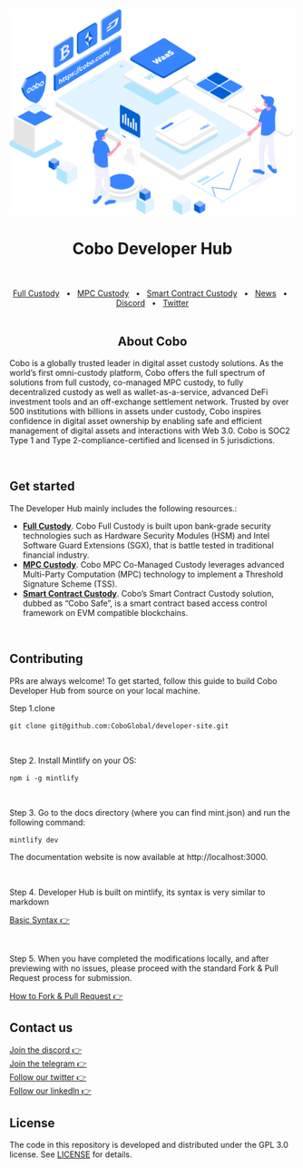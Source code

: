 <p align="center">
  <a href="https://www.cobo.com/developers">
    <img src="images/instroduction.png">
  </a>
</p>

<div align="center">
  <h1>Cobo Developer Hub</h1>

  <br />
  <br />
  <a href="https://www.cobo.com/developers/full-custody/introduction">Full Custody</a>
  <span>&nbsp;&nbsp;•&nbsp;&nbsp;</span>
  <a href="https://www.cobo.com/developers/mpc-custody/mpc-introduction">MPC Custody</a>
  <span>&nbsp;&nbsp;•&nbsp;&nbsp;</span>
  <a href="https://www.cobo.com/developers/smart-contract-custody/cobosafe">Smart Contract Custody</a>
  <span>&nbsp;&nbsp;•&nbsp;&nbsp;</span>
  <a href="https://www.cobo.com/web3/channel/news">News</a>
  <span>&nbsp;&nbsp;•&nbsp;&nbsp;</span>
  <a href="https://discord.gg/FaZwQ9WYpj">Discord</a>
  <span>&nbsp;&nbsp;•&nbsp;&nbsp;</span>
  <a href="https://twitter.com/Cobo_Global">Twitter</a>
  <br />

</div>

<br />

<div align="center">
  <h2>About Cobo</h2>
  <p align="left">
  Cobo is a globally trusted leader in digital asset custody solutions.
  As the world’s first omni-custody platform, Cobo offers the full spectrum of solutions from full custody,
  co-managed MPC custody, to fully decentralized custody as well as wallet-as-a-service,
  advanced DeFi investment tools and an off-exchange settlement network.
  Trusted by over 500 institutions with billions in assets under custody,
  Cobo inspires confidence in digital asset ownership by enabling safe and efficient management of digital assets and interactions with Web 3.0.
  Cobo is SOC2 Type 1 and Type 2-compliance-certified and licensed in 5 jurisdictions.
  </p>
</div>

<br/>


## Get started

The Developer Hub mainly includes the following resources.:
- **[Full Custody](https://www.cobo.com/developers/full-custody/introduction)**. Cobo Full Custody is built upon bank-grade security technologies such as Hardware Security Modules (HSM) and Intel Software Guard Extensions (SGX), that is battle tested in traditional financial industry.
- **[MPC Custody](https://www.cobo.com/developers/mpc-custody/mpc-introduction)**. Cobo MPC Co-Managed Custody leverages advanced Multi-Party Computation (MPC) technology to implement a Threshold Signature Scheme (TSS).
- **[Smart Contract Custody](https://www.cobo.com/developers/smart-contract-custody/cobosafe)**. Cobo’s Smart Contract Custody solution, dubbed as “Cobo Safe”, is a smart contract based access control framework on EVM compatible blockchains.
<br />


## Contributing
PRs are always welcome! To get started, follow this guide to build Cobo Developer Hub from
source on your local machine.


Step 1.clone
```
git clone git@github.com:CoboGlobal/developer-site.git
```
<br />

Step 2. Install Mintlify on your OS:
```
npm i -g mintlify
```
<br />

Step 3.  Go to the docs directory (where you can find mint.json) and run the following command:
```
mintlify dev
```
The documentation website is now available at http://localhost:3000.

<br />

Step 4. Developer Hub is built on mintlify, its syntax is very similar to markdown

[Basic Syntax 👉](https://mintlify.com/docs/introduction)

<br />


Step 5. When you have completed the modifications locally, and after previewing with no issues,
        please proceed with the standard Fork & Pull Request process for submission.

[How to Fork & Pull Request 👉](https://gist.github.com/Chaser324/ce0505fbed06b947d962)
<br />

## Contact us

[Join the discord 👉](https://discord.gg/FaZwQ9WYpj)
<br />
[Join the telegram 👉](https://t.me/coboglobal)
<br />
[Follow our twitter 👉](https://twitter.com/Cobo_Global)
<br />
[Follow our linkedln 👉](https://www.linkedin.com/company/cobo-global/)

## License
The code in this repository is developed and distributed under the
GPL 3.0 license. See [LICENSE](LICENSE) for details.


